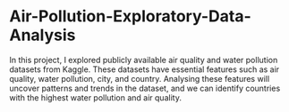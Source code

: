 # Air-Pollution-Exploratory-Data-Analysis
In this project, I explored publicly available air quality and water pollution datasets from Kaggle. These datasets have essential features such as air quality, water pollution, city, and country. Analysing these features will uncover patterns and trends in the dataset, and we can identify countries with the highest water pollution and air quality.
